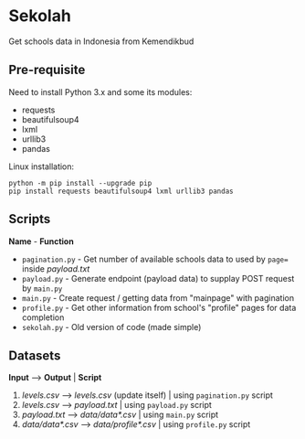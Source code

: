 # Sekolah

Get schools data in Indonesia from Kemendikbud

## Pre-requisite

Need to install Python 3.x and some its modules:

- requests
- beautifulsoup4
- lxml
- urllib3
- pandas

Linux installation:

```
python -m pip install --upgrade pip
pip install requests beautifulsoup4 lxml urllib3 pandas
```

## Scripts

**Name** - **Function**

- `pagination.py` - Get number of available schools data to used by `page=` inside _payload.txt_
- `payload.py` - Generate endpoint (payload data) to supplay POST request by `main.py`
- `main.py` - Create request / getting data from "mainpage" with pagination
- `profile.py` - Get other information from school's "profile" pages for data completion
- `sekolah.py` - Old version of code (made simple)

## Datasets

**Input** --> **Output** | **Script**

1. _levels.csv_ --> _levels.csv_ (update itself) | using `pagination.py` script
2. _levels.csv_ --> _payload.txt_ | using `payload.py` script
3. _payload.txt_ --> _data/data*.csv_ | using `main.py` script
4. _data/data*.csv_ --> _data/profile*.csv_ | using `profile.py` script

